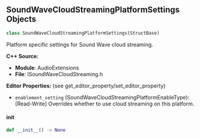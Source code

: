 ## SoundWaveCloudStreamingPlatformSettings Objects

```python
class SoundWaveCloudStreamingPlatformSettings(StructBase)
```

Platform specific settings for Sound Wave cloud streaming.

**C++ Source:**

- **Module**: AudioExtensions
- **File**: ISoundWaveCloudStreaming.h

**Editor Properties:** (see get_editor_property/set_editor_property)

- ``enablement_setting`` (SoundWaveCloudStreamingPlatformEnableType):  [Read-Write] Overrides whether to use cloud streaming on this platform.

<a id="unreal.SoundWaveCloudStreamingPlatformSettings.__init__"></a>

#### __init__

```python
def __init__() -> None
```

<a id="unreal.IniStringValue"></a>